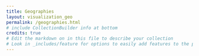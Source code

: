 ```yaml
---
title: Geographies
layout: visualization_geo
permalink: /geographies.html
# include CollectionBuilder info at bottom
credits: true
# Edit the markdown on in this file to describe your collection
# Look in _includes/feature for options to easily add features to the page
---
```


